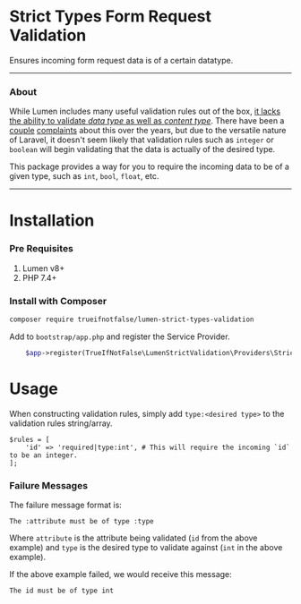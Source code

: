 # Strict Types Form Request Validation

Ensures incoming form request data is of a certain datatype.

---

### About

While Lumen includes many useful validation rules out of the box, [it lacks the ability to validate _data type_ as well
as _content type_](https://laravel.com/docs/9.x/validation#rule-integer). There have been a [couple](https://github.com/laravel/framework/issues/18918)
[complaints](https://github.com/laravel/ideas/issues/1719) about this over the years, but due to the versatile nature of
Laravel, it doesn't seem likely that validation rules such as `integer` or `boolean` will begin validating that the data
is actually of the desired type.

This package provides a way for you to require the incoming data to be of a given type, such as `int`, `bool`, `float`, etc.

---

# Installation

### Pre Requisites
1. Lumen v8+
2. PHP 7.4+

### Install with Composer

```bash
composer require trueifnotfalse/lumen-strict-types-validation
```

Add to `bootstrap/app.php` and register the Service Provider.

```php
    $app->register(TrueIfNotFalse\LumenStrictValidation\Providers\StrictValidationProvider::class);
```

# Usage

When constructing validation rules, simply add `type:<desired type>` to the validation rules string/array.

```
$rules = [
    'id' => 'required|type:int', # This will require the incoming `id` to be an integer.
];
```

### Failure Messages

The failure message format is:
```
The :attribute must be of type :type
```

Where `attribute` is the attribute being validated (`id` from the above example) and `type` is the desired type to validate
against (`int` in the above example).

If the above example failed, we would receive this message:
```
The id must be of type int
```
